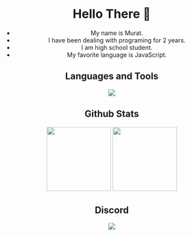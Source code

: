 <div align="center">
 <h1>Hello There 👋</h1> 

 - My name is Murat.
 - I have been dealing with programing for 2 years.
 - I am high school student.
 - My favorite language is JavaScript.

</div>

<div align="center">
 <h2>Languages and Tools</h2>
 <img src="https://skillicons.dev/icons?i=css,html,js,ts,mongodb,discord,cloudflare,github,nodejs,python" />
</div>

<div align="center">
 <h2>Github Stats</h2>
  <img src="https://github-readme-stats.vercel.app/api?username=wurathh&count_private=true&hide_border=true&show_icons=true&include_all_commits=true&bg_color=0d1117&title_color=FFFFFF&text_color=9f9f9f&icon_color=FFFFFF" width="%100" height="150px">
<img src="https://github-readme-stats.vercel.app/api/top-langs/?username=wurathh&layout=compact&theme=nord&hide_border=true&bg_color=0d1117&border_radius=6&title_color=FFFFFF" width="%100" height="150px">
</a>

<div align="center">
<h2>Discord</h2>
 <a href="https://discord.com/users/465978185281044481">
 <img src="https://lanyard-profile-readme.vercel.app/api/465978185281044481"></a>
</div>
